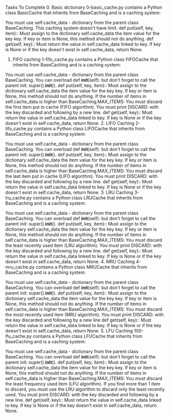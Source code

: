 Tasks To Complete
 0. Basic dictionary
0-basic_cache.py contains a Python class BasicCache that inherits from BaseCaching and is a caching system:

You must use self.cache_data - dictionary from the parent class BaseCaching.
This caching system doesn't have limit.
def put(self, key, item)::
Must assign to the dictionary self.cache_data the item value for the key key.
If key or item is None, this method should not do anything.
def get(self, key)::
Must return the value in self.cache_data linked to key.
If key is None or if the key doesn't exist in self.cache_data, return None.
 1. FIFO caching
1-fifo_cache.py contains a Python class FIFOCache that inherits from BaseCaching and is a caching system:

You must use self.cache_data - dictionary from the parent class BaseCaching.
You can overload def __init__(self): but don't forget to call the parent init: super().__init__().
def put(self, key, item)::
Must assign to the dictionary self.cache_data the item value for the key key.
If key or item is None, this method should not do anything.
If the number of items in self.cache_data is higher than BaseCaching.MAX_ITEMS:
You must discard the first item put in cache (FIFO algorithm).
You must print DISCARD:  with the key discarded and following by a new line.
def get(self, key)::
Must return the value in self.cache_data linked to key.
If key is None or if the key doesn't exist in self.cache_data, return None.
 2. LIFO Caching
2-lifo_cache.py contains a Python class LIFOCache that inherits from BaseCaching and is a caching system:

You must use self.cache_data - dictionary from the parent class BaseCaching.
You can overload def __init__(self): but don't forget to call the parent init: super().__init__().
def put(self, key, item)::
Must assign to the dictionary self.cache_data the item value for the key key.
If key or item is None, this method should not do anything.
If the number of items in self.cache_data is higher than BaseCaching.MAX_ITEMS:
You must discard the last item put in cache (LIFO algorithm).
You must print DISCARD:  with the key discarded and following by a new line.
def get(self, key)::
Must return the value in self.cache_data linked to key.
If key is None or if the key doesn't exist in self.cache_data, return None.
 3. LRU Caching
3-lru_cache.py contains a Python class LRUCache that inherits from BaseCaching and is a caching system:

You must use self.cache_data - dictionary from the parent class BaseCaching.
You can overload def __init__(self): but don't forget to call the parent init: super().__init__().
def put(self, key, item)::
Must assign to the dictionary self.cache_data the item value for the key key.
If key or item is None, this method should not do anything.
If the number of items in self.cache_data is higher than BaseCaching.MAX_ITEMS:
You must discard the least recently used item (LRU algorithm).
You must print DISCARD:  with the key discarded and following by a new line.
def get(self, key)::
Must return the value in self.cache_data linked to key.
If key is None or if the key doesn't exist in self.cache_data, return None.
 4. MRU Caching
4-mru_cache.py contains a Python class MRUCache that inherits from BaseCaching and is a caching system:

You must use self.cache_data - dictionary from the parent class BaseCaching.
You can overload def __init__(self): but don't forget to call the parent init: super().__init__().
def put(self, key, item)::
Must assign to the dictionary self.cache_data the item value for the key key.
If key or item is None, this method should not do anything.
If the number of items in self.cache_data is higher than BaseCaching.MAX_ITEMS:
You must discard the most recently used item (MRU algorithm).
You must print DISCARD:  with the key discarded and following by a new line
def get(self, key)::
Must return the value in self.cache_data linked to key.
If key is None or if the key doesn't exist in self.cache_data, return None.
 5. LFU Caching
100-lfu_cache.py contains a Python class LFUCache that inherits from BaseCaching and is a caching system:

You must use self.cache_data - dictionary from the parent class BaseCaching.
You can overload def __init__(self): but don't forget to call the parent init: super().__init__().
def put(self, key, item)::
Must assign to the dictionary self.cache_data the item value for the key key.
If key or item is None, this method should not do anything.
If the number of items in self.cache_data is higher than BaseCaching.MAX_ITEMS:
You must discard the least frequency used item (LFU algorithm).
If you find more than 1 item to discard, you must use the LRU algorithm to discard only the least recently used.
You must print DISCARD:  with the key discarded and following by a new line.
def get(self, key)::
Must return the value in self.cache_data linked to key.
If key is None or if the key doesn't exist in self.cache_data, return None.

